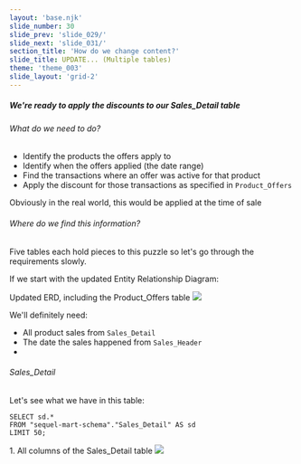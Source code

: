```yaml
---
layout: 'base.njk'
slide_number: 30
slide_prev: 'slide_029/'
slide_next: 'slide_031/'
section_title: 'How do we change content?'
slide_title: UPDATE... (Multiple tables)
theme: 'theme_003'
slide_layout: 'grid-2'
---
```


<section class="slide__text">

##### We're ready to apply the discounts to our Sales_Detail table

###### What do we need to do?
- Identify the products the offers apply to
- Identify when the offers applied (the date range)
- Find the transactions where an offer was active for that product
- Apply the discount for those transactions as specified in `Product_Offers`

<div class="warning">Obviously in the real world, this would be applied at the time of sale</div>

###### Where do we find this information?

Five tables each hold pieces to this puzzle so let's go through the requirements slowly.

If we start with the updated Entity Relationship Diagram:
<caption>Updated ERD, including the Product_Offers table</caption>
<img src="{{ '../../images/002_Sequel_Mart_Schema_Inc_Product_Offers.png' | url }}" />


We'll definitely need:
- All product sales from `Sales_Detail`
- The date the sales happened from `Sales_Header`
- 

###### Sales_Detail

Let's see what we have in this table:

```
SELECT sd.*
FROM "sequel-mart-schema"."Sales_Detail" AS sd
LIMIT 50;
```




</section>

<section class="slide__images">
<caption>1. All columns of the Sales_Detail table</caption>
<img src="{{ '../../images/003_UPDATE_Sales_Detail_Product_Offers_Sales_Details_All.png' | url }}" />



</section>
